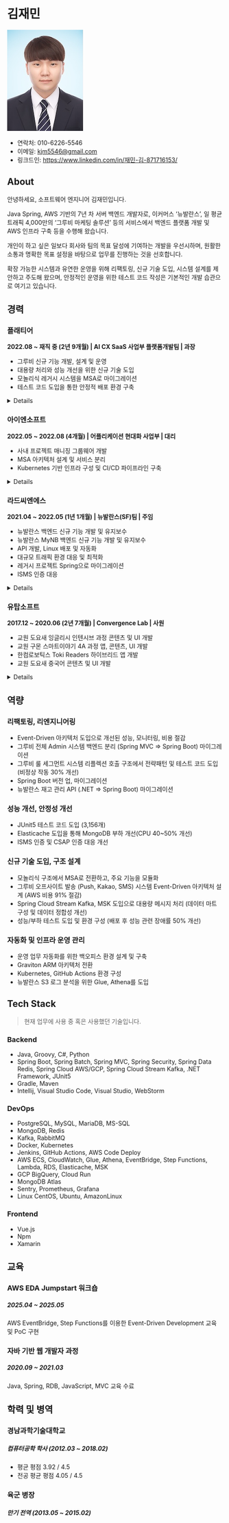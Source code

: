 김재민
=======
![Profile Photo](profile.jpg)

- 연락처: 010-6226-5546
- 이메일: kjm5546@gmail.com
- 링크드인: https://www.linkedin.com/in/재민-김-871716153/

## About
안녕하세요, 소프트웨어 엔지니어 김재민입니다.

Java Spring, AWS 기반의 7년 차 서버 백엔드 개발자로, 이커머스 ‘뉴발란스’, 일 평균 트래픽 4,000만의 ‘그루비 마케팅 솔루션’ 등의 서비스에서 백엔드 플랫폼 개발 및 AWS 인프라 구축 등을 수행해 왔습니다.

개인이 하고 싶은 일보다 회사와 팀의 목표 달성에 기여하는 개발을 우선시하며, 원활한 소통과 명확한 목표 설정을 바탕으로 업무를 진행하는 것을 선호합니다.

확장 가능한 시스템과 유연한 운영을 위해 리팩토링, 신규 기술 도입, 시스템 설계를 제안하고 주도해 왔으며, 안정적인 운영을 위한 테스트 코드 작성은 기본적인 개발 습관으로 여기고 있습니다.

## 경력

### 플래티어
**2022.08 ~ 재직 중 (2년 9개월) | AI CX SaaS 사업부 플랫폼개발팀 | 과장**
- 그루비 신규 기능 개발, 설계 및 운영
- 대용량 처리와 성능 개선을 위한 신규 기술 도입
- 모놀리식 레거시 시스템을 MSA로 마이그레이션
- 테스트 코드 도입을 통한 안정적 배포 환경 구축

<details>
<summary>
Details
</summary>

### 오프사이트 발송 Event-Driven으로 전환 | 25.Q2 | PL
- 배경
  - 오프사이트 발송에서 빈번한 장애 발생
  - Spring Batch + Jenkins cron 기반으로 모니터링 어려움
  - EC2에서 병렬 실행 시 Scale-Out 어려움 및 작업 간 간섭 발생
- 액션
  - AWS 관리형 서비스 기반 Event-Driven 아키텍처로 전환
  - Lambda 수행 중 PostgreSQL DB LOCK 원인 분석 및 수정
  - MongoDB Atlas Triggers, EventBridge, Scheduler, Step Functions, Lambda, ECS 구성
  - CloudWatch + Webhook 기반 실시간 장애 전파 체계 구축
- 성과
  - **기존 구조 대비 비용 91% 절감**
  - ECS Fargate 기반으로 고객사별 독립 실행 보장 → 안정성 향상
  - 장애 빈도 감소
  - 고객사 또는 발송 별 모니터링 용이성 향상

### 룰 세그먼트 리팩토링 및 테스트 코드 도입 | 23.Q1 ~ Q2 | PL
- 배경
  - DB에 저장된 Class명과 function명을 Java Reflection의 Method.invoke()로 호출하는 기존 구조로 인한 기능 확장 제한 및 DB 의존성 존재
- 액션
  - 유사 기능 Class를 팩토리 패턴으로 리팩토링
  - JUnit5를 해당 프로젝트에 최초 도입하여 기능 단위 Unit Test 작성
- 성과
  - 신규 세그먼트 개발 공수 20 ~ 30% 감소
  - DB 의존성 제거로 신규 인력 온보딩 시간 단축 및 개발 중 휴먼 에러 가능성 감소
  - Unit Test 기반 기능 검증으로 QA 과정 효율화
    - QA 테스트 시 **3090건 중 오류 4건 발생 (0.1%)**

### 룰 세그먼트, 추천 기능 MSA 전환 | 24.Q3, 25.Q2 | PL
- 배경
  - 모놀리식 아키텍처로 구현한 서버의 일부 기능 장애가 전체 장애로 확산
- 액션
  - 고부하 기능인 룰 세그먼트 및 추천 로직을 별도 도메인으로 분리
  - DB 분리 및 신규 ECS, 내부 네트워크 LB 구성
- 성과
  - 핵심 기능 분산 운영으로 전체 서비스 안정성 확보
  - 개별 도메인 장애 발생 시 타 서비스 영향 최소화

### 과거 세그먼트 대상 기간 연장 성능 최적화 | 23.Q3 ~ Q4 | PL
- 배경
  - 고객사의 요청으로 기존 최대 3개월이던 과거 행동 기간을 연장할 필요
- 액션
  - 과거 행동 기간의 최대 5배 연장 상황을 대비한 기존 로직 성능 개선
    - DB 비즈니스 로직 검토 후 1초 이상 소요되는 슬로우 쿼리 최적화 및 인덱스 추가
    - Elasticache 도입으로 과거 행동 데이터 기반 세그먼트 결과 캐싱
- 성과
  - **DB CPU 부하 40 ~ 50% 개선**
  - 데이터 누적(1년3개월)에도 서비스 장애 없이 안정 운영

### Admin 신규 전환 및 리팩토링 | 24.Q1 ~ Q2 | PL
- 배경
  - 고객사 대상 Admin의 레거시 아키텍처로 인한 기능 확장에 제한
- 액션
  - 백엔드 구조를 Spring Boot로 전환
  - API 문서화를 위해 SpringDoc Swagger UI 도입
  - 프론트엔드 팀과 협업 체계 정비
- 성과
  - API 명세서 기반 소통으로 프론트엔드 협업 효율 및 개발 기간 단축

### 데이터 수집 확장성을 위한 Kafka 도입 및 연동 개발 | 24.Q4
- 배경
  - 행동 데이터를 활용한 데이터마트 수요 증가
  - 상품 추천을 위한 학습용 데이터 수집의 실시간성 필요
- 액션
  - AWS MSK Kafka 및 Spring Cloud Stream Kafka 기반 메시지 브로커 도입
  - Produce/Consume 성능 테스트 및 처리 스펙 산정
- 성과
  - Kafka 기반 실시간 데이터 수집 체계 구축
  - 타 도메인 데이터 수집 실시간화 → 새벽 Batch 작업 제거

### 성능/부하테스트 환경 구성 | 22.Q4
- 배경
  - 성능 테스트 환경 부재로 인해 신규 기능 배포 후 잦은 롤백
- 액션
  - AWS 환경 내 JMeter 기반 성능/부하 테스트 환경 구축
  - 테스트 수행을 위한 절차 및 운영 프로세스 정립
- 성과
  - **성능 이슈로 인한 배포 롤백 발생 건수 0건 유지**
  - 사전 테스트를 통한 안정적 운영 배포 가능

### 그 외 운영 업무, 추천 신규 기능 개발, 고객사 요구 기능 개발 대응
- 상품 추천 신규 기능 개발
- 고객사 문의 대응 및 비정상 데이터 확인 후 버그 수정
- 반복 작업 자동화 및 테스트 편의성 향상을 위한 백오피스 구축
- 내부 프로젝트 네이밍 규칙 및 커밋 메시지 Convention 정립
- 신규 기술 및 SaaS 도입 시 비용 및 스펙 검토
- Java, Spring Boot 버전 업그레이드 수행

</details>

### 아이엔소프트
**2022.05 ~ 2022.08 (4개월) | 어플리케이션 현대화 사업부 | 대리**
- 사내 프로젝트 매니징 그룹웨어 개발
- MSA 아키텍처 설계 및 서비스 분리
- Kubernetes 기반 인프라 구성 및 CI/CD 파이프라인 구축

<details>
<summary>
Details
</summary>

### PMS(Project Management System) 설계 및 개발
- Vue.js, Spring Boot 기반 CSR 프로젝트 설계 및 세팅
- 백엔드 기능 개발 및 인프라 구성
- Kubernetes, Jenkins 기반 CI/CD 파이프라인 구축

</details>

### 라드씨엔에스
**2021.04 ~ 2022.05 (1년 1개월) | 뉴발란스(SF)팀 | 주임**
- 뉴발란스 백엔드 신규 기능 개발 및 유지보수
- 뉴발란스 MyNB 백엔드 신규 기능 개발 및 유지보수
- API 개발, Linux 배포 및 자동화
- 대규모 트래픽 환경 대응 및 최적화
- 레거시 프로젝트 Spring으로 마이그레이션
- ISMS 인증 대응

<details>
<summary>
Details
</summary>

### 뉴발란스
#### 신규 대규모 이벤트 개발 (멤버스 위크, 블랙프라이데이)
- 이벤트 페이지 웹 개발, 기능 개발
- 네이버페이 결제 API 추가
- SSR에서 CSR로 일부 전환 및 slow query 개선으로 기존대비 3배 트래픽까지 수용 가능하게 개선

#### .NET Legacy API 재고관리 서버 Spring Boot로 전환
- 기존 API 구조 파악 및 마이그레이션
  
#### 로그 개선 작업
- S3에 log 파일을 업로드하여 Glue, Athena를 이용해서 로그 탐색 편의성 증가

#### 운영 업무
- 주문, 결제 관련 비정상 데이터 확인
- 데이터 추출
- ISMS 인증 대응
  
---

### MyNB
#### 신규 대규모 이벤트 개발 (뉴발란스 마라톤)
#### 운영 업무
- MyNB 활동 포인트 관련 문의 대응
- STRAVA 운동 추적 API 기능 오류 개선
- Jenkins CI/CD 결과 Slack Webhook 알림 작업

</details>

### 유탑소프트
**2017.12 ~ 2020.06 (2년 7개월) | Convergence Lab | 사원**
- 교원 도요새 잉글리시 인텐시브 과정 콘텐츠 및 UI 개발
- 교원 구몬 스마트이야기 4A 과정 앱, 콘텐츠, UI 개발
- 한컴로보틱스 Toki Readers 하이브리드 앱 개발
- 교원 도요새 중국어 콘텐츠 및 UI 개발

<details>
<summary>
Details
</summary>

### 교원 도요새 잉글리시 인텐시브, 중국어 
- Unity3d로 교육 앱 개발

### 교원 구몬 스마트이야기 4A 게임 개발
- Unity3d로 교육 앱 개발

### 한컴로보틱스 Toki Readers 앱 개발(Android, iOS 출시)
- Toki 로봇에서 진행하는 교육 진척도를 관리하는 앱
- QR코드 인식을 통한 Toki 로봇 연동
- 로그인 및 기기관리
- MVVM 패턴을 이용한 Xamarin 앱 구현

</details>

## 역량
### 리팩토링, 리엔지니어링
- Event-Driven 아키텍처 도입으로 개선된 성능, 모니터링, 비용 절감
- 그루비 전체 Admin 시스템 백엔드 분리 (Spring MVC => Spring Boot) 마이그레이션
- 그루비 룰 세그먼트 시스템 리플렉션 호출 구조에서 전략패턴 및 테스트 코드 도입(비정상 작동 30% 개선)
- Spring Boot 버전 업, 마이그레이션
- 뉴발란스 재고 관리 API (.NET => Spring Boot) 마이그레이션

### 성능 개선, 안정성 개선
- JUnit5 테스트 코드 도입 (3,156개)
- Elasticache 도입을 통해 MongoDB 부하 개선(CPU 40~50% 개선)
- ISMS 인증 및 CSAP 인증 대응 개선

### 신규 기술 도입, 구조 설계
- 모놀리식 구조에서 MSA로 전환하고, 주요 기능을 모듈화
- 그루비 오프사이트 발송 (Push, Kakao, SMS) 시스템 Event-Driven 아키텍처 설계 (AWS 비용 91% 절감)
- Spring Cloud Stream Kafka, MSK 도입으로 대용량 메시지 처리 (데이터 마트 구성 및 데이터 정합성 개선)
- 성능/부하 테스트 도입 및 환경 구성 (배포 후 성능 관련 장애률 50% 개선)

### 자동화 및 인프라 운영 관리
- 운영 업무 자동화를 위한 백오피스 환경 설계 및 구축
- Graviton ARM 아키텍처 전환
- Kubernetes, GitHub Actions 환경 구성
- 뉴발란스 S3 로그 분석을 위한 Glue, Athena를 도입

## Tech Stack
> 현재 업무에 사용 중 혹은 사용했던 기술입니다.

### Backend
- Java, Groovy, C#, Python
- Spring Boot, Spring Batch, Spring MVC, Spring Security, Spring Data Redis, Spring Cloud AWS/GCP, Spring Cloud Stream Kafka, .NET Framework, JUnit5
- Gradle, Maven
- Intellij, Visual Studio Code, Visual Studio, WebStorm

### DevOps
- PostgreSQL, MySQL, MariaDB, MS-SQL
- MongoDB, Redis
- Kafka, RabbitMQ
- Docker, Kubernetes
- Jenkins, GitHub Actions, AWS Code Deploy
- AWS ECS, CloudWatch, Glue, Athena, EventBridge, Step Functions, Lambda, RDS, Elasticache, MSK
- GCP BigQuery, Cloud Run
- MongoDB Atlas
- Sentry, Prometheus, Grafana
- Linux CentOS, Ubuntu, AmazonLinux

### Frontend
- Vue.js
- Npm
- Xamarin

## 교육
### AWS EDA Jumpstart 워크숍
##### 2025.04 ~ 2025.05
AWS EventBridge, Step Functions를 이용한 Event-Driven Development 교육 및 PoC 구현

### 자바 기반 웹 개발자 과정
##### 2020.09 ~ 2021.03
Java, Spring, RDB, JavaScript, MVC 교육 수료

## 학력 및 병역
### 경남과학기술대학교
##### 컴퓨터공학 학사 (2012.03 ~ 2018.02)
- 평균 평점 3.92 / 4.5
- 전공 평균 평점 4.05 / 4.5
### 육군 병장
##### 만기 전역 (2013.05 ~ 2015.02)